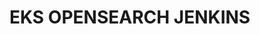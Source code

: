 # EKS OPENSEARCH JENKINS
<!-- ngrok http --domain=especially-engaging-crane.ngrok-free.app 8080     -->